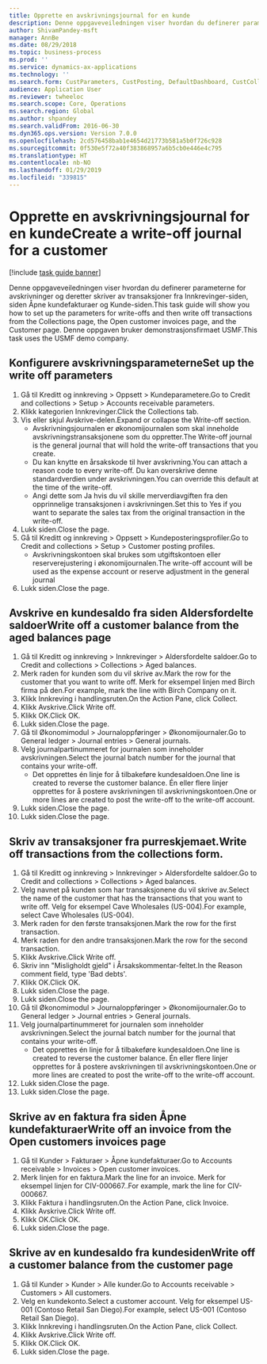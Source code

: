 ```yaml
---
title: Opprette en avskrivningsjournal for en kunde
description: Denne oppgaveveiledningen viser hvordan du definerer parameterne for avskrivninger og deretter skriver av transaksjoner fra Innkrevinger-siden, siden Åpne kundefakturaer og Kunde-siden.
author: ShivamPandey-msft
manager: AnnBe
ms.date: 08/29/2018
ms.topic: business-process
ms.prod: ''
ms.service: dynamics-ax-applications
ms.technology: ''
ms.search.form: CustParameters, CustPosting, DefaultDashboard, CustCollectionsPoolsListPage, CustWriteOff, LedgerJournalTable, LedgerJournalTransDaily, CustCollections, CustOpenInvoicesListPage, CustTable
audience: Application User
ms.reviewer: twheeloc
ms.search.scope: Core, Operations
ms.search.region: Global
ms.author: shpandey
ms.search.validFrom: 2016-06-30
ms.dyn365.ops.version: Version 7.0.0
ms.openlocfilehash: 2cd576458bab1e4654d21773b581a5b0f726c928
ms.sourcegitcommit: 0f530e5f72a40f383868957a6b5cb0e446e4c795
ms.translationtype: HT
ms.contentlocale: nb-NO
ms.lasthandoff: 01/29/2019
ms.locfileid: "339815"
---
```

# <a name="create-a-write-off-journal-for-a-customer"></a><span data-ttu-id="63143-103">Opprette en avskrivningsjournal for en kunde</span><span class="sxs-lookup"><span data-stu-id="63143-103">Create a write-off journal for a customer</span></span>

[!include [task guide banner](../../includes/task-guide-banner.md)]

<span data-ttu-id="63143-104">Denne oppgaveveiledningen viser hvordan du definerer parameterne for avskrivninger og deretter skriver av transaksjoner fra Innkrevinger-siden, siden Åpne kundefakturaer og Kunde-siden.</span><span class="sxs-lookup"><span data-stu-id="63143-104">This task guide will show you how to set up the parameters for write-offs and then write off transactions from the Collections page, the Open customer invoices page, and the Customer page.</span></span> <span data-ttu-id="63143-105">Denne oppgaven bruker demonstrasjonsfirmaet USMF.</span><span class="sxs-lookup"><span data-stu-id="63143-105">This task uses the USMF demo company.</span></span>


## <a name="set-up-the-write-off-parameters"></a><span data-ttu-id="63143-106">Konfigurere avskrivningsparameterne</span><span class="sxs-lookup"><span data-stu-id="63143-106">Set up the write off parameters</span></span>
1. <span data-ttu-id="63143-107">Gå til Kreditt og innkreving > Oppsett > Kundeparametere.</span><span class="sxs-lookup"><span data-stu-id="63143-107">Go to Credit and collections > Setup > Accounts receivable parameters.</span></span>
2. <span data-ttu-id="63143-108">Klikk kategorien Innkrevinger.</span><span class="sxs-lookup"><span data-stu-id="63143-108">Click the Collections tab.</span></span>
3. <span data-ttu-id="63143-109">Vis eller skjul Avskrive-delen.</span><span class="sxs-lookup"><span data-stu-id="63143-109">Expand or collapse the Write-off section.</span></span>
    * <span data-ttu-id="63143-110">Avskrivningsjournalen er økonomijournalen som skal inneholde avskrivningstransaksjonene som du oppretter.</span><span class="sxs-lookup"><span data-stu-id="63143-110">The Write-off journal is the general journal that will hold the write-off transactions that you create.</span></span>  
    * <span data-ttu-id="63143-111">Du kan knytte en årsakskode til hver avskrivning.</span><span class="sxs-lookup"><span data-stu-id="63143-111">You can attach a reason code to every write-off.</span></span> <span data-ttu-id="63143-112">Du kan overskrive denne standardverdien under avskrivningen.</span><span class="sxs-lookup"><span data-stu-id="63143-112">You can override this default at the time of the write-off.</span></span>  
    * <span data-ttu-id="63143-113">Angi dette som Ja hvis du vil skille merverdiavgiften fra den opprinnelige transaksjonen i avskrivningen.</span><span class="sxs-lookup"><span data-stu-id="63143-113">Set this to Yes if you want to separate the sales tax from the original transaction in the write-off.</span></span>  
4. <span data-ttu-id="63143-114">Lukk siden.</span><span class="sxs-lookup"><span data-stu-id="63143-114">Close the page.</span></span>
5. <span data-ttu-id="63143-115">Gå til Kreditt og innkreving > Oppsett > Kundeposteringsprofiler.</span><span class="sxs-lookup"><span data-stu-id="63143-115">Go to Credit and collections > Setup > Customer posting profiles.</span></span>
    * <span data-ttu-id="63143-116">Avskrivningskontoen skal brukes som utgiftskontoen eller reserverejustering i økonomijournalen.</span><span class="sxs-lookup"><span data-stu-id="63143-116">The write-off account will be used as the expense account or reserve adjustment in the general journal</span></span>   
6. <span data-ttu-id="63143-117">Lukk siden.</span><span class="sxs-lookup"><span data-stu-id="63143-117">Close the page.</span></span>

## <a name="write-off-a-customer-balance-from-the-aged-balances-page"></a><span data-ttu-id="63143-118">Avskrive en kundesaldo fra siden Aldersfordelte saldoer</span><span class="sxs-lookup"><span data-stu-id="63143-118">Write off a customer balance from the aged balances page</span></span>
1. <span data-ttu-id="63143-119">Gå til Kreditt og innkreving > Innkrevinger > Aldersfordelte saldoer.</span><span class="sxs-lookup"><span data-stu-id="63143-119">Go to Credit and collections > Collections > Aged balances.</span></span>
2. <span data-ttu-id="63143-120">Merk raden for kunden som du vil skrive av.</span><span class="sxs-lookup"><span data-stu-id="63143-120">Mark the row for the customer that you want to write off.</span></span> <span data-ttu-id="63143-121">Merk for eksempel linjen med Birch firma på den.</span><span class="sxs-lookup"><span data-stu-id="63143-121">For example, mark the line with Birch Company on it.</span></span>
3. <span data-ttu-id="63143-122">Klikk Innkreving i handlingsruten.</span><span class="sxs-lookup"><span data-stu-id="63143-122">On the Action Pane, click Collect.</span></span>
4. <span data-ttu-id="63143-123">Klikk Avskrive.</span><span class="sxs-lookup"><span data-stu-id="63143-123">Click Write off.</span></span>
5. <span data-ttu-id="63143-124">Klikk OK.</span><span class="sxs-lookup"><span data-stu-id="63143-124">Click OK.</span></span>
6. <span data-ttu-id="63143-125">Lukk siden.</span><span class="sxs-lookup"><span data-stu-id="63143-125">Close the page.</span></span>
7. <span data-ttu-id="63143-126">Gå til Økonomimodul > Journaloppføringer > Økonomijournaler.</span><span class="sxs-lookup"><span data-stu-id="63143-126">Go to General ledger > Journal entries > General journals.</span></span>
8. <span data-ttu-id="63143-127">Velg journalpartinummeret for journalen som inneholder avskrivningen.</span><span class="sxs-lookup"><span data-stu-id="63143-127">Select the journal batch number for the journal that contains your write-off.</span></span>
    * <span data-ttu-id="63143-128">Det opprettes én linje for å tilbakeføre kundesaldoen.</span><span class="sxs-lookup"><span data-stu-id="63143-128">One line is created to reverse the customer balance.</span></span> <span data-ttu-id="63143-129">Én eller flere linjer opprettes for å postere avskrivningen til avskrivningskontoen.</span><span class="sxs-lookup"><span data-stu-id="63143-129">One or more lines are created to post the write-off to the write-off account.</span></span>  
9. <span data-ttu-id="63143-130">Lukk siden.</span><span class="sxs-lookup"><span data-stu-id="63143-130">Close the page.</span></span>
10. <span data-ttu-id="63143-131">Lukk siden.</span><span class="sxs-lookup"><span data-stu-id="63143-131">Close the page.</span></span>

## <a name="write-off-transactions-from-the-collections-form"></a><span data-ttu-id="63143-132">Skriv av transaksjoner fra purreskjemaet.</span><span class="sxs-lookup"><span data-stu-id="63143-132">Write off transactions from the collections form.</span></span>
1. <span data-ttu-id="63143-133">Gå til Kreditt og innkreving > Innkrevinger > Aldersfordelte saldoer.</span><span class="sxs-lookup"><span data-stu-id="63143-133">Go to Credit and collections > Collections > Aged balances.</span></span>
2. <span data-ttu-id="63143-134">Velg navnet på kunden som har transaksjonene du vil skrive av.</span><span class="sxs-lookup"><span data-stu-id="63143-134">Select the name of the customer that has the transactions that you want to write off.</span></span> <span data-ttu-id="63143-135">Velg for eksempel Cave Wholesales (US-004).</span><span class="sxs-lookup"><span data-stu-id="63143-135">For example, select Cave Wholesales (US-004).</span></span>
3. <span data-ttu-id="63143-136">Merk raden for den første transaksjonen.</span><span class="sxs-lookup"><span data-stu-id="63143-136">Mark the row for the first transaction.</span></span>
4. <span data-ttu-id="63143-137">Merk raden for den andre transaksjonen.</span><span class="sxs-lookup"><span data-stu-id="63143-137">Mark the row for the second transaction.</span></span>
5. <span data-ttu-id="63143-138">Klikk Avskrive.</span><span class="sxs-lookup"><span data-stu-id="63143-138">Click Write off.</span></span>
6. <span data-ttu-id="63143-139">Skriv inn "Misligholdt gjeld" i Årsakskommentar-feltet.</span><span class="sxs-lookup"><span data-stu-id="63143-139">In the Reason comment field, type 'Bad debts'.</span></span>
7. <span data-ttu-id="63143-140">Klikk OK.</span><span class="sxs-lookup"><span data-stu-id="63143-140">Click OK.</span></span>
8. <span data-ttu-id="63143-141">Lukk siden.</span><span class="sxs-lookup"><span data-stu-id="63143-141">Close the page.</span></span>
9. <span data-ttu-id="63143-142">Lukk siden.</span><span class="sxs-lookup"><span data-stu-id="63143-142">Close the page.</span></span>
10. <span data-ttu-id="63143-143">Gå til Økonomimodul > Journaloppføringer > Økonomijournaler.</span><span class="sxs-lookup"><span data-stu-id="63143-143">Go to General ledger > Journal entries > General journals.</span></span>
11. <span data-ttu-id="63143-144">Velg journalpartinummeret for journalen som inneholder avskrivningen.</span><span class="sxs-lookup"><span data-stu-id="63143-144">Select the journal batch number for the journal that contains your write-off.</span></span>
    * <span data-ttu-id="63143-145">Det opprettes én linje for å tilbakeføre kundesaldoen.</span><span class="sxs-lookup"><span data-stu-id="63143-145">One line is created to reverse the customer balance.</span></span> <span data-ttu-id="63143-146">Én eller flere linjer opprettes for å postere avskrivningen til avskrivningskontoen.</span><span class="sxs-lookup"><span data-stu-id="63143-146">One or more lines are created to post the write-off to the write-off account.</span></span>  
12. <span data-ttu-id="63143-147">Lukk siden.</span><span class="sxs-lookup"><span data-stu-id="63143-147">Close the page.</span></span>
13. <span data-ttu-id="63143-148">Lukk siden.</span><span class="sxs-lookup"><span data-stu-id="63143-148">Close the page.</span></span>

## <a name="write-off-an-invoice-from-the-open-customers-invoices-page"></a><span data-ttu-id="63143-149">Skrive av en faktura fra siden Åpne kundefakturaer</span><span class="sxs-lookup"><span data-stu-id="63143-149">Write off an invoice from the Open customers invoices page</span></span>
1. <span data-ttu-id="63143-150">Gå til Kunder > Fakturaer > Åpne kundefakturaer.</span><span class="sxs-lookup"><span data-stu-id="63143-150">Go to Accounts receivable > Invoices > Open customer invoices.</span></span>
2. <span data-ttu-id="63143-151">Merk linjen for en faktura.</span><span class="sxs-lookup"><span data-stu-id="63143-151">Mark the line for an invoice.</span></span> <span data-ttu-id="63143-152">Merk for eksempel linjen for CIV-000667..</span><span class="sxs-lookup"><span data-stu-id="63143-152">For example, mark the line for CIV-000667.</span></span>
3. <span data-ttu-id="63143-153">Klikk Faktura i handlingsruten.</span><span class="sxs-lookup"><span data-stu-id="63143-153">On the Action Pane, click Invoice.</span></span>
4. <span data-ttu-id="63143-154">Klikk Avskrive.</span><span class="sxs-lookup"><span data-stu-id="63143-154">Click Write off.</span></span>
5. <span data-ttu-id="63143-155">Klikk OK.</span><span class="sxs-lookup"><span data-stu-id="63143-155">Click OK.</span></span>
6. <span data-ttu-id="63143-156">Lukk siden.</span><span class="sxs-lookup"><span data-stu-id="63143-156">Close the page.</span></span>

## <a name="write-off-a-customer-balance-from-the-customer-page"></a><span data-ttu-id="63143-157">Skrive av en kundesaldo fra kundesiden</span><span class="sxs-lookup"><span data-stu-id="63143-157">Write off a customer balance from the customer page</span></span>
1. <span data-ttu-id="63143-158">Gå til Kunder > Kunder > Alle kunder.</span><span class="sxs-lookup"><span data-stu-id="63143-158">Go to Accounts receivable > Customers > All customers.</span></span>
2. <span data-ttu-id="63143-159">Velg en kundekonto.</span><span class="sxs-lookup"><span data-stu-id="63143-159">Select a customer account.</span></span> <span data-ttu-id="63143-160">Velg for eksempel US-001 (Contoso Retail San Diego).</span><span class="sxs-lookup"><span data-stu-id="63143-160">For example, select US-001 (Contoso Retail San Diego).</span></span>
3. <span data-ttu-id="63143-161">Klikk Innkreving i handlingsruten.</span><span class="sxs-lookup"><span data-stu-id="63143-161">On the Action Pane, click Collect.</span></span>
4. <span data-ttu-id="63143-162">Klikk Avskrive.</span><span class="sxs-lookup"><span data-stu-id="63143-162">Click Write off.</span></span>
5. <span data-ttu-id="63143-163">Klikk OK.</span><span class="sxs-lookup"><span data-stu-id="63143-163">Click OK.</span></span>
6. <span data-ttu-id="63143-164">Lukk siden.</span><span class="sxs-lookup"><span data-stu-id="63143-164">Close the page.</span></span>

